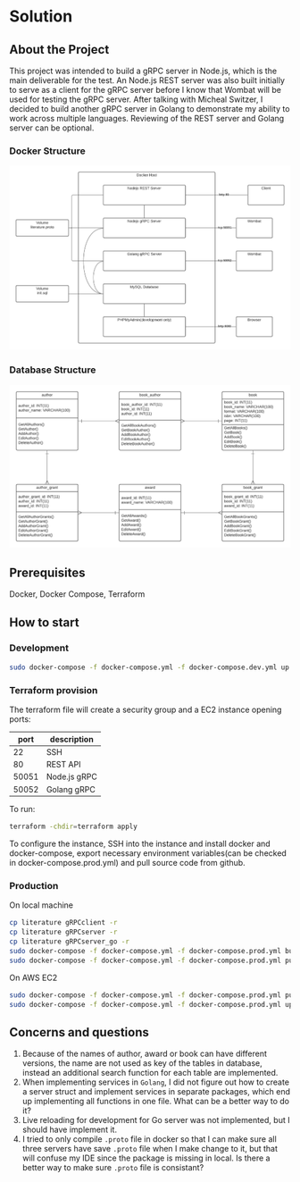 # Solution

## About the Project
This project was intended to build a gRPC server in Node.js, which is the main deliverable for the test. 
An Node.js REST server was also built initially to serve as a client for the gRPC server before I know that Wombat will be used for testing the gRPC server.
After talking with Micheal Switzer, I decided to build another gRPC server in Golang to demonstrate my ability to work across multiple languages.
Reviewing of the REST server and Golang server can be optional.

### Docker Structure
![Structure Screen Shot][docker-diagram]

### Database Structure
![Database Screen Shot][database-diagram]

## Prerequisites

Docker, Docker Compose, Terraform

## How to start

### Development

   ```sh
   sudo docker-compose -f docker-compose.yml -f docker-compose.dev.yml up

   ```

### Terraform provision
The terraform file will create a security group and a EC2 instance opening ports: 

| port  | description  |
|-------|--------------|
| 22    | SSH          |
| 80    | REST API     |
| 50051 | Node.js gRPC |
| 50052 | Golang gRPC  |

To run:
   ```sh
   terraform -chdir=terraform apply
   ```

To configure the instance, SSH into the instance and install docker and docker-compose, export necessary environment variables(can be checked in docker-compose.prod.yml) and pull source code from github.

### Production

On local machine
   ```sh
   cp literature gRPCclient -r
   cp literature gRPCserver -r
   cp literature gRPCserver_go -r
   sudo docker-compose -f docker-compose.yml -f docker-compose.prod.yml build
   sudo docker-compose -f docker-compose.yml -f docker-compose.prod.yml push
   ```

On AWS EC2

   ```sh
   sudo docker-compose -f docker-compose.yml -f docker-compose.prod.yml pull
   sudo docker-compose -f docker-compose.yml -f docker-compose.prod.yml up
   ```

## Concerns and questions

1. Because of the names of author, award or book can have different versions, the name are not used as key of the tables in database, instead an additional search function for each table are implemented.
2. When implementing services in `Golang`, I did not figure out how to create a server struct and implement services in separate packages, which end up implementing all functions in one file. What can be a better way to do it?
3. Live reloading for development for Go server was not implemented, but I should have implement it.
4. I tried to only compile `.proto` file in docker so that I can make sure all three servers have save `.proto` file when I make change to it, but that will confuse my IDE since the package is missing in local. Is there a better way to make sure `.proto` file is consistant?









[docker-diagram]: docker.png
[database-diagram]: database.png